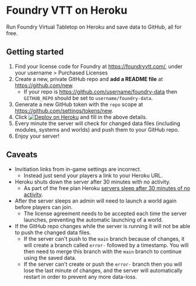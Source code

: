 # Foundry VTT on Heroku

Run Foundry Virtual Tabletop on Heroku and save data to GitHub, all for free.

## Getting started

1. Find your license code for Foundry at https://foundryvtt.com/, under your username > Purchased Licenses
1. Create a new, private GitHub repo and **add a README file** at https://github.com/new.
    * If your repo is https://github.com/username/foundry-data then `GITHUB_REPO` should be set to `username/foundry-data`.
1. Generate a new GitHub token with the `repo` scope at https://github.com/settings/tokens/new.
1. Click [![Deploy on Heroku](https://www.herokucdn.com/deploy/button.svg)](https://heroku.com/deploy?template=https://github.com/Stuk/foundry-heroku/tree/main) and fill in the above details.
1. Every minute the server will check for changed data files (including modules, systems and worlds) and push them to your GitHub repo.
1. Enjoy your server!

## Caveats

* Invitiation links from in-game settings are incorrect.
    - Instead just send your players a link to your Heroku URL.
* Heroku shuts down the server after 30 minutes with no activity.
    - As part of the free plan Heroku [servers sleep after 30 minutes of no activity](https://devcenter.heroku.com/articles/free-dyno-hours#dyno-sleeping).
* After the server sleeps an admin will need to launch a world again before players can join.
    - The license agreement needs to be accepted each time the server launches, preventing the automatic launching of a world.
* If the GitHub repo changes while the server is running it will not be able to push the changed data files.
    - If the server can't push to the `main` branch because of changes, it will create a branch called `error-` followed by a timestamp. You will then need to merge this branch with the `main` branch to continue using the saved data.
    - If the server can't create or push the `error-` branch then you will lose the last minute of changes, and the server will automatically restart in order to prevent any more data-loss.
